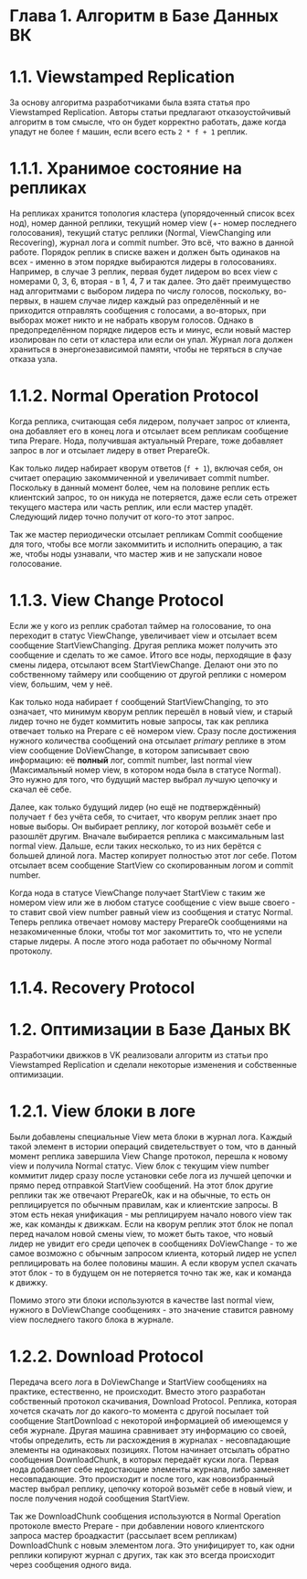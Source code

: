 # Глава 1. Алгоритм в Базе Данных ВК

# 1.1. Viewstamped Replication

За основу алгоритма разработчиками была взята статья про Viewstamped Replication. Авторы статьи предлагают отказоустойчивый алгоритм в том смысле, что он будет корректно работать, даже когда упадут не более `f` машин, если всего есть `2 * f + 1` реплик.

# 1.1.1. Хранимое состояние на репликах

На репликах хранится топология кластера (упорядоченный список всех нод), номер данной реплики, текущий номер view (+- номер последнего голосования), текущий статус реплики (Normal, ViewChanging или Recovering), журнал лога и commit number. Это всё, что важно в данной работе. Порядок реплик в списке важен и должен быть одинаков на всех - именно в этом порядке выбираются лидеры в голосованиях. Например, в случае 3 реплик, первая будет лидером во всех view с номерами 0, 3, 6, вторая - в 1, 4, 7 и так далее. Это даёт преимущество над алгоритмами с выбором лидера по числу голосов, поскольку, во-первых, в нашем случае лидер каждый раз определённый и не приходится отправлять сообщения с голосами, а во-вторых, при выборах может никто и не набрать кворум голосов. Однако в предопределённом порядке лидеров есть и минус, если новый мастер изолирован по сети от кластера или если он упал. Журнал лога должен храниться в энергонезависимой памяти, чтобы не теряться в случае отказа узла.

# 1.1.2. Normal Operation Protocol

Когда реплика, считающая себя лидером, получает запрос от клиента, она добавляет его в конец лога и отсылает всем репликам сообщение типа Prepare. Нода, получившая актуальный Prepare, тоже добавляет запрос в лог и отсылает лидеру в ответ PrepareOk.

Как только лидер набирает кворум ответов (`f + 1`), включая себя, он считает операцию закоммиченной и увеличивает commit number. Поскольку в данный момент более, чем на половине реплик есть клиентский запрос, то он никуда не потеряется, даже если сеть отрежет текущего мастера или часть реплик, или если мастер упадёт. Следующий лидер точно получит от кого-то этот запрос.

Так же мастер периодически отсылает репликам Commit сообщение для того, чтобы все могли закоммитить и исполнить операцию, а так же, чтобы ноды узнавали, что мастер жив и не запускали новое голосование.

# 1.1.3. View Change Protocol

Если же у кого из реплик сработал таймер на голосование, то она переходит в статус ViewChange, увеличивает view и отсылает всем сообщение StartViewChanging. Другая реплика может получить это сообщение и сделать то же самое. Итого все ноды, перходящие в фазу смены лидера, отсылают всем StartViewChange. Делают они это по собственному таймеру или сообщению от другой реплики с номером view, большим, чем у неё.

Как только нода набирает `f` сообщений StartViewChanging, то это означает, что минимум кворум реплик перешёл в новый view, и старый лидер точно не будет коммитить новые запросы, так как реплика отвечает только на Prepare с её номером view. Сразу после достижения нужного количества сообщений она отсылает *primary* реплике в этом view сообщение DoViewChange, в котором записывает свою информацию: её **полный** лог, commit number, last normal view (Максимальный номер view, в котором нода была в статусе Normal). Это нужно для того, что будущий мастер выбрал лучшую цепочку и скачал её себе.

Далее, как только будущий лидер (но ещё не подтверждённый) получает `f` без учёта себя, то считает, что кворум реплик знает про новые выборы. Он выбирает реплику, лог которой возьмёт себе и разошлёт другим. Вначале выбирается реплика с максимальным last normal view. Дальше, если таких несколько, то из них берётся с большей длиной лога. Мастер копирует полностью этот лог себе. Потом отсылает всем сообщение StartView со скопированным логом и commit number.

Когда нода в статусе ViewChange получает StartView с таким же номером view или же в любом статусе сообщение c view выше своего - то ставит свой view number равный view из сообщения и статус Normal. Теперь реплика отвечает номову мастеру PrepareOk сообщениями на незакомиченные блоки, чтобы тот мог закомиттить то, что не успели старые лидеры. А после этого нода работает по обычному Normal протоколу.

# 1.1.4. Recovery Protocol



# 1.2. Оптимизации в Базе Даных ВК

Разработчики движков в VK реализовали алгоритм из статьи про Viewstamped Replication и сделали некоторые изменения и собственные оптимизации.

# 1.2.1. View блоки в логе

Были добавлены специальные View мета блоки в журнал лога. Каждый такой элемент в истории операций свидетельствует о том, что в данный момент реплика завершила View Change протокол, перешла к новому view и получила Normal статус. View блок с текущим view number коммитит лидер сразу после установки себе лога из лучшей цепочки и прямо перед отправкой StartView сообщений. На этот блок другие реплики так же отвечают PrepareOk, как и на обычные, то есть он реплицируется по обычным правилам, как и клиентские запросы. В этом есть некая унификация - мы реплицируем начало нового view так же, как команды к движкам. Если на кворум реплик этот блок не попал перед началом новой смены view, то может быть такое, что новый лидер не увидит его среди цепочек в сообщениях DoViewChange - то же самое возможно с обычным запросом клиента, который лидер не успел реплицировать на более половины машин. А если кворум успел скачать этот блок - то в будущем он не потеряется точно так же, как и команда к движку.

Помимо этого эти блоки используются в качестве last normal view, нужного в DoViewChange сообщениях - это значение ставится равному view последнего такого блока в журнале.

# 1.2.2. Download Protocol

Передача всего лога в DoViewChange и StartView сообщениях на практике, естественно, не происходит. Вместо этого разработан собственный протокол скачивания, Download Protocol. Реплика, которая хочется скачать лог до какого-то момента с другой посылает той сообщение StartDownload с некоторой информацией об имеющемся у себя журнале. Другая машина сравнивает эту информацию со своей, чтобы определить, есть ли расхождения в журналах - несовпадающие элементы на одинаковых позициях. Потом начинает отсылать обратно сообщения DownloadChunk, в которых передаёт куски лога. Первая нода добавляет себе недостающие элементы журнала, либо заменяет несовпадающие. Это происходит и после того, как новоизбранный мастер выбрал реплику, цепочку которой возьмёт себе в новый view, и после получения нодой сообщения StartView.

Так же DownloadChunk сообщения используются в Normal Operation протоколе вместо Prepare - при добавлении нового клиентского запроса мастер броадкастит (рассылает всем репликам) DownloadChunk с новым элементом лога. Это унифицирует то, как одни реплики копируют журнал с других, так как это всегда происходит через сообщения одного вида.
